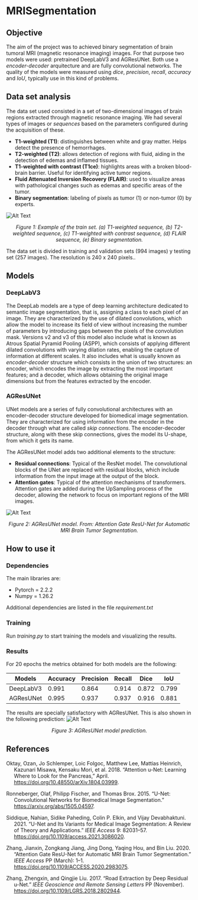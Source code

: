 # MRISegmentation
## Objective

The aim of the project was to achieved binary segmentation of brain tumoral MRI (magnetic resonance imaging) images. For that purpose two models were used: pretrained DeepLabV3 and AGResUNet. Both use a _encoder-decoder_ arquitecture
and are fully convolutional networks. The quality of the models were measured using _dice_, _precision_, _recall_, _accuracy_ and _IoU_, typically use in this kind of problems.

## Data set analysis

The data set used consisted in a set of two-dimensional images of brain regions extracted through magnetic resonance imaging. We had several types of images or _sequences_ based on the parameters configured during the acquisition of these.

* **T1-weighted (T1)**: distinguishes between white and gray matter. Helps detect the presence of hemorrhages.
* **T2-weighted (T2)**: allows detection of regions with fluid, aiding in the detection of edemas and inflamed tissues.
* **T1-weighted with contrast (T1ce)**: highlights areas with a broken blood-brain barrier. Useful for identifying active tumor regions.
* **Fluid Attenuated Inversion Recovery (FLAIR)**: used to visualize areas with pathological changes such as edemas and specific areas of the tumor.
* **Binary segmentation**: labeling of pixels as tumor (1) or non-tumor (0) by experts.

![Alt Text](https://drive.google.com/uc?id=1yVNaf4qAEJFECK6N3N_YlseUHtJ22QDr)
<center>
<i>Figure 1: Example of the train set. (a) T1-weighted sequence, (b) T2-weighted sequence,
  (c) T1-weighted with contrast sequence, (d) FLAIR sequence, (e) Binary segmentation.</i>
</center>

The data set is divided in training and validation sets (994 images) y testing set (257 images). The resolution is 240 x 240 pixels..

## Models
### DeepLabV3
The DeepLab models are a type of deep learning architecture dedicated to semantic image segmentation, that is, assigning a class to each pixel of an image. 
They are characterized by the use of dilated convolutions, which allow the model to increase its field of view without increasing the number of parameters by 
introducing gaps between the pixels of the convolution mask. Versions v2 and v3 of this model also include what is known as Atrous Spatial Pyramid Pooling (ASPP), 
which consists of applying different dilated convolutions with varying dilation rates, enabling the capture of information at different scales. It also includes what
is usually known as _encoder-decoder_ structure which consists in the union of two structures: an encoder, which encodes the image by extracting the most important features; and a decoder,
which allows obtaining the original image dimensions but from the features extracted by the encoder.

### AGResUNet
UNet models are a series of fully convolutional architectures with an encoder-decoder structure developed for biomedical image segmentation. 
They are characterized for using information from the encoder in the decoder through what are called _skip connections_. The encoder-decoder structure, 
along with these skip connections, gives the model its U-shape, from which it gets its name.

The AGResUNet model adds two additional elements to the structure:

* **Residual connections**: Typical of the ResNet model. The convolutional blocks of the UNet are replaced with residual blocks, which include information from the input image at the output of the block.
* **Attention gates**: Typical of the attention mechanisms of transformers. Attention gates are added during the UpSampling process of the decoder, allowing the network to focus on important regions of the MRI images.

![Alt Text](https://drive.google.com/uc?id=1oPHG1DFfsOFgbOAAYVM7E_h8NKoFYEw7)
<center>
<i>Figure 2: AGResUNet model. From: Attention Gate ResU-Net for Automatic
MRI Brain Tumor Segmentation. </i>
</center>

## How to use it
### Dependencies

The main libraries are:
* Pytorch = 2.2.2
* Numpy = 1.26.2

Additional dependencies are listed in the file  _requirement.txt_

### Training
Run _training.py_ to start training the models and visualizing the results.

### Results
For 20 epochs the metrics obtained for both models are the following:

| Models      | Accuracy | Precision | Recall | Dice  | IoU   |
|-------------|----------|-----------|--------|-------|-------|
| DeepLabV3   | 0.991    | 0.864     | 0.914  | 0.872 | 0.799 |
| AGResUNet   | 0.995    | 0.937     | 0.937  | 0.916 | 0.881 |

The results are specially satisfactory with AGResUNet. This is also shown in the following prediction:
![Alt Text](https://drive.google.com/uc?id=1ov7QdWR2qVUy_JWLgu5evEMnN2qrZvPL)
<center>
<i>Figure 3: AGResUNet model prediction. </i>
</center>


## References

<div id="refs" class="references csl-bib-body hanging-indent">

<div id="ref-article3" class="csl-entry">

Oktay, Ozan, Jo Schlemper, Loic Folgoc, Matthew Lee, Mattias Heinrich,
Kazunari Misawa, Kensaku Mori, et al. 2018. “Attention u-Net: Learning
Where to Look for the Pancreas,” April.
<https://doi.org/10.48550/arXiv.1804.03999>.

</div>

<div id="ref-ronneberger2015unetconvolutionalnetworksbiomedical"
class="csl-entry">

Ronneberger, Olaf, Philipp Fischer, and Thomas Brox. 2015. “U-Net:
Convolutional Networks for Biomedical Image Segmentation.”
<https://arxiv.org/abs/1505.04597>.

</div>

<div id="ref-Siddique_2021" class="csl-entry">

Siddique, Nahian, Sidike Paheding, Colin P. Elkin, and Vijay
Devabhaktuni. 2021. “U-Net and Its Variants for Medical Image
Segmentation: A Review of Theory and Applications.” *IEEE Access* 9:
82031–57. <https://doi.org/10.1109/access.2021.3086020>.

</div>

<div id="ref-article" class="csl-entry">

Zhang, Jianxin, Zongkang Jiang, Jing Dong, Yaqing Hou, and Bin Liu.
2020. “Attention Gate ResU-Net for Automatic MRI Brain Tumor
Segmentation.” *IEEE Access* PP (March): 1–1.
<https://doi.org/10.1109/ACCESS.2020.2983075>.

</div>

<div id="ref-article4" class="csl-entry">

Zhang, Zhengxin, and Qingjie Liu. 2017. “Road Extraction by Deep
Residual u-Net.” *IEEE Geoscience and Remote Sensing Letters* PP
(November). <https://doi.org/10.1109/LGRS.2018.2802944>.

</div>

</div>


